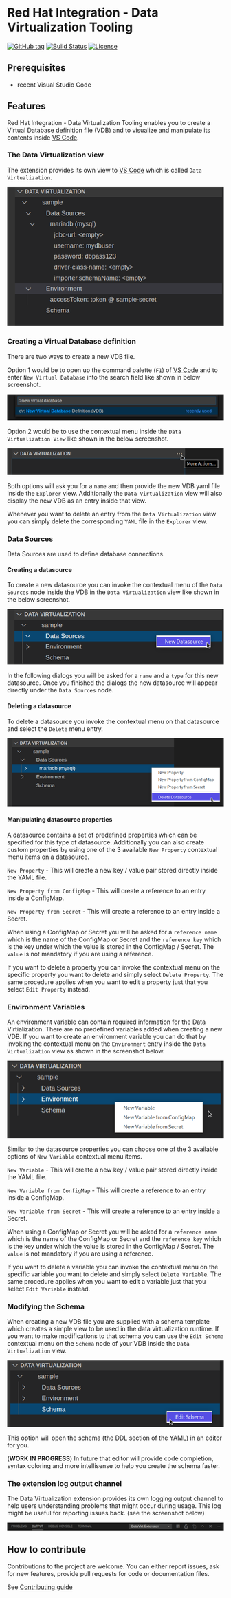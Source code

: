 # Red Hat Integration - Data Virtualization Tooling

[![GitHub tag](https://img.shields.io/github/tag/jboss-fuse/vscode-datavirt.svg?style=plastic)](https://github.com/jboss-fuse/vscode-datavirt/tags)
[![Build Status](https://travis-ci.org/jboss-fuse/vscode-datavirt.svg?branch=master)](https://travis-ci.org/jboss-fuse/vscode-datavirt)
[![License](https://img.shields.io/badge/license-Apache%202-blue.svg)](https://opensource.org/licenses/Apache-2.0)

## Prerequisites

- recent Visual Studio Code


## Features

Red Hat Integration - Data Virtualization Tooling enables you to create a Virtual Database definition file (VDB) and to visualize and manipulate its contents inside [VS Code](https://code.visualstudio.com/).

### The Data Virtualization view
The extension provides its own view to [VS Code](https://code.visualstudio.com/) which is called `Data Virtualization`.

![Data Virtualization View](./images/dv_view.png)

### Creating a Virtual Database definition

There are two ways to create a new VDB file. 

Option 1 would be to open up the command palette (`F1`) of [VS Code](https://code.visualstudio.com/) and to enter `New Virtual Database` into the search field like shown in below screenshot.

![Create new VDB via Command Palette](./images/dv_new_vdb_cmd_palette.png)

Option 2 would be to use the contextual menu inside the `Data Virtualization View` like shown in the below screenshot.

![Create new VDB via Context Menu](./images/dv_new_vdb_context_menu.png)

Both options will ask you for a `name` and then provide the new VDB yaml file inside the `Explorer` view. Additionally the `Data Virtualization` view will also display the new VDB as an entry inside that view.

Whenever you want to delete an entry from the `Data Virtualization` view you can simply delete the corresponding `YAML` file in the `Explorer` view.

### Data Sources

Data Sources are used to define database connections.

#### Creating a datasource

To create a new datasource you can invoke the contextual menu of the `Data Sources` node inside the VDB in the `Data Virtualization` view like shown in the below screenshot.

![Create new VDB via Context Menu](./images/dv_new_datasource.png)

In the following dialogs you will be asked for a `name` and a `type` for this new datasource. Once you finished the dialogs the new datasource will appear directly under the `Data Sources` node.

#### Deleting a datasource

To delete a datasource you invoke the contextual menu on that datasource and select the `Delete` menu entry.

![Create new VDB via Context Menu](./images/dv_delete_datasource.png)

#### Manipulating datasource properties

A datasource contains a set of predefined properties which can be specified for this type of datasource. Additionally you can also create custom properties by using one of the 3 available `New Property` contextual menu items on a datasource.

`New Property` - This will create a new key / value pair stored directly inside the YAML file.

`New Property from ConfigMap` - This will create a reference to an entry inside a ConfigMap.

`New Property from Secret` - This will create a reference to an entry inside a Secret.

When using a ConfigMap or Secret you will be asked for a `reference name` which is the name of the ConfigMap or Secret and the `reference key` which is the key under which the value is stored in the ConfigMap / Secret.
The `value` is not mandatory if you are using a reference.

If you want to delete a property you can invoke the contextual menu on the specific property you want to delete and simply select `Delete Property`. The same procedure applies when you want to edit a property just that you select `Edit Property` instead.

### Environment Variables

An environment variable can contain required information for the Data Virtialization. There are no predefined variables added when creating a new VDB. If you want to create an environment variable you can do that by invoking the contextual menu on the `Environment` entry inside the `Data Virtualization` view as shown in the screenshot below.

![Create new Environment Variable Context Menu](./images/dv_create_envvar.png)

Similar to the datasource properties you can choose one of the 3 available options of `New Variable` contextual menu items.

`New Variable` - This will create a new key / value pair stored directly inside the YAML file.

`New Variable from ConfigMap` - This will create a reference to an entry inside a ConfigMap.

`New Variable from Secret` - This will create a reference to an entry inside a Secret.

When using a ConfigMap or Secret you will be asked for a `reference name` which is the name of the ConfigMap or Secret and the `reference key` which is the key under which the value is stored in the ConfigMap / Secret.
The `value` is not mandatory if you are using a reference.

If you want to delete a variable you can invoke the contextual menu on the specific variable you want to delete and simply select `Delete Variable`. The same procedure applies when you want to edit a variable just that you select `Edit Variable` instead.

### Modifying the Schema

When creating a new VDB file you are supplied with a schema template which creates a simple view to be used in the data virtualization runtime. If you want to make modifications to that schema you can use the `Edit Schema` contextual menu on the `Schema` node of your VDB inside the `Data Virtualization` view.

![Edit Schema Context Menu](./images/dv_edit_schema.png)

This option will open the schema (the DDL section of the YAML) in an editor for you. 

(__WORK IN PROGRESS__) In future that editor will provide code completion, syntax coloring and more intellisense to help you create the schema faster. 

### The extension log output channel

The Data Virtualization extension provides its own logging output channel to help users understanding problems that might occur during usage. This log might be useful for reporting issues back. (see the screenshot below)

![Log Output Channel](./images/dv_output_channel.png)


## How to contribute

Contributions to the project are welcome. You can either report issues, ask for new features, provide pull requests for code or documentation files.

See [Contributing guide](./Contributing.md)
